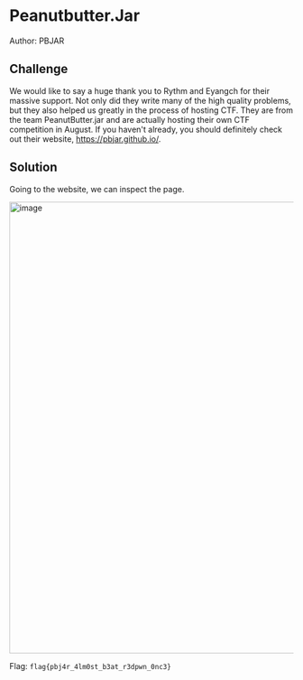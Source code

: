 # Peanutbutter.Jar
Author: PBJAR

## Challenge
We would like to say a huge thank you to Rythm and Eyangch for their massive support. Not only did they write many of the high quality problems, but they also helped us greatly in the process of hosting CTF. They are from the team PeanutButter.jar and are actually hosting their own CTF competition in August. If you haven't already, you should definitely check out their website, https://pbjar.github.io/.

## Solution
Going to the website, we can inspect the page. 

<img src="https://user-images.githubusercontent.com/86171033/126084320-e50784e4-6fd0-4bae-8114-a71e01f9bbf9.PNG" alt="image" width=800/>

Flag: ```flag{pbj4r_4lm0st_b3at_r3dpwn_0nc3}```


